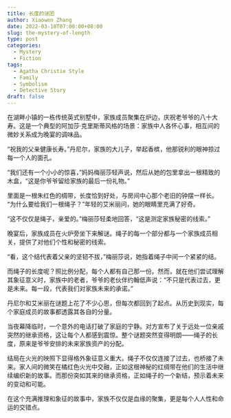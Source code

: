 ```yaml
---
title: 长度的谜团
author: Xiaowen Zhang
date: 2022-03-18T07:00:00+08:00
slug: the-mystery-of-length
type: post
categories:
  - Mystery
  - Fiction
tags:
  - Agatha Christie Style
  - Family
  - Symbolism
  - Detective Story
draft: false
---
```


在湖畔小镇的一栋传统英式别墅中，家族成员聚集在炉边，庆祝老爷爷的八十大寿。这是一个典型的阿加莎·克里斯蒂风格的场景：家族中人各怀心事，相互间的微妙关系成为晚宴的调味品。

“祝我的父亲健康长寿。”丹尼尔，家族的大儿子，举起香槟，他那锐利的眼神掠过每一个人的面孔。

“我们还有一个小小的惊喜，”妈妈梅丽莎轻声说，然后从她的包里拿出一根精致的木盒，“这是你爷爷留给家族的最后一份礼物。”

里面是一根朱红色的绸带，长度恰到好处，与房间中心那个老旧的钟摆一样长。 “为什么要给我们一根绳子？”年轻的艾米丽问，她的眼睛里充满了好奇。

“这不仅仅是绳子，亲爱的。”梅丽莎轻柔地回答，“这是测定家族秘密的线索。”

晚宴后，家族成员在火炉旁坐下来解谜。绳子的每一个部分都与一个家族成员相关，提供了对他们个性和秘密的线索。

“看，这个结代表着父亲的坚韧不拔，”梅丽莎说，她指着绳子中间一个紧紧的结。

而绳子的长度呢？照比例分配，每个人都有自己那一份。然而，就在他们尝试理解其象征意义时，家族中的老者，爷爷的老伙伴约翰低声说：“不只是代表过去，更是未来。每一段，代表我们对家族未来的承诺。”

丹尼尔和艾米丽在谜题上花了不少心思，但每次都回到了起点。从历史到现实，每个家庭成员的故事都透露其各自的分量。

当夜幕降临时，一个意外的电话打破了家庭的宁静。对方宣布了关于远处一位亲戚突然的继承资格，这让每个人都感到震惊。整个谜题突然变得明朗——绳子的长度，原来是爷爷安排的未来家族资产的分配。

结局在火光的映照下显得格外象征意义重大。绳子不仅仅连接了过去，也桥接了未来。家人间的微笑在橘红色火光中交融，正如这根神秘的红绸带在他们的生活中继续编织新的故事。而那份突如其来的继承资格，正如绳子的一个新结，预示着未来的变动和可能。

在这个充满推理和象征的故事中，家族不仅仅是血缘的聚集，更是每个人人性和命运的交错点。